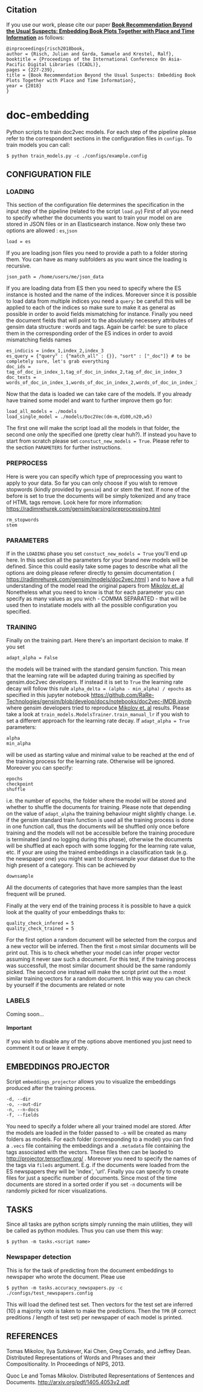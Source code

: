 ## Citation

If you use our work, please cite our paper [**Book Recommendation Beyond the Usual Suspects: Embedding Book Plots Together with Place and Time Information**](https://github.com/julian-risch/ICADL2018/raw/master/risch2018book.pdf) as follows:

    @inproceedings{risch2018book,
    author = {Risch, Julian and Garda, Samuele and Krestel, Ralf},
    booktitle = {Proceedings of the International Conference On Asia-Pacific Digital Libraries (ICADL)},
    pages = {227-239},
    title = {Book Recommendation Beyond the Usual Suspects: Embedding Book Plots Together with Place and Time Information},
    year = {2018}
    }


# doc-embedding
Python scripts to train doc2vec models. For each step of the pipeline please refer to the correspondent sections in the configuration files in `configs`. To train models you can call:

    $ python train_models.py -c ./configs/example.config

## CONFIGURATION FILE

### LOADING

This section of the configuration file determines the specification in the input step of the pipeline (related to the script `load.py`)
First of all you need to specify whether the documents you want to train your model on are stored in JSON files or in an Elasticsearch instance. Now only these two options are allowed : `es`,`json`

    load = es

If you are loading json files you need to provide a path to a folder storing them. You can have as many subfolders as you want since the loading is recursive.

    json_path = /home/users/me/json_data
    
If you are loading data from ES then you need to specify where the ES instance is hosted and the name of the indices. Moreover since it is possible to load data from multiple indices you need a `query`: be carefull this will be applied to each of the indices 
so make sure to make it as general as possible in order to avoid fields mismatching for instance. Finally you need the document fields that will point to the absolutely necessery attributes of gensim data structure : words and tags. Again be carfel: be sure to place them in the corresponding order of the ES indices in order to avoid mismatching fields names

    es_indicis = index_1,index_2,index_3
    es_query = {"query" : {"match_all" : {}}, "sort" : ["_doc"]} # to be completely sure, let's grab everything
    doc_ids = tag_of_doc_in_index_1,tag_of_doc_in_index_2,tag_of_doc_in_index_3
    doc_texts = words_of_doc_in_index_1,words_of_doc_in_index_2,words_of_doc_in_index_3
    
    
Now that the data is loaded we can take care of the models. If you already have trained some model and want to further improve them go for:

    load_all_models = ./models
    load_single_model = ./models/Doc2Vec(dm-m,d100,n20,w5)
    
The first one will make the script load all the models in that folder, the second one only the specified one (pretty clear huh?).
If instead you have to start from scratch please set `constuct_new_models = True`. Please refer to the section `PARAMETERS` for further instructions.

### PREPROCESS

Here is were you can specify which type of preprocessing you want to apply to your data. So far you can only choose if you wish to remove stopwords (kindly provided by `gensim`) and or stem the text. If none of the before is set to true the documents will be simply tokenized and any trace of HTML tags remove. Look here for more information: https://radimrehurek.com/gensim/parsing/preprocessing.html

    rm_stopwords
    stem

### PARAMETERS

If in the `LOADING` phase you set `constuct_new_models = True` you'll end up here. In this section all the parameters for your brand new models will be defined. Since this could easily take some pages to describe what all the options are doing please referer
directly to gensim documentation ( https://radimrehurek.com/gensim/models/doc2vec.html ) and to have a full understanding of the model read the original papers from [Mikolov et. al](#references)
Nonetheless what you need to know is that for each parameter you can specify as many values as you wich - COMMA SEPARATED - that will be used then to instatiate models with all the possible configuration you specified.

### TRAINING

Finally on the training part. Here there's an important decision to make. If you set 

    adapt_alpha = False
    
the models will be trained with the standard gensim function. This mean that the learning rate will be adapted during training as specified by gensim.doc2vec developers. If instead it is set to `True` the learning rate decay will follow this rule `alpha_delta = (alpha - min_alpha) / epochs` as specified in this jupyter notebook https://github.com/RaRe-Technologies/gensim/blob/develop/docs/notebooks/doc2vec-IMDB.ipynb where gensim developers tried to reproduce [Mikolov et. al](#references) results.
Please take a look at `train_models.ModelsTrainer.train_manual_lr` if you wish to set a different approach for the learning rate decay.
If `adapt_alpha = True` parameters:
    
    alpha
    min_alpha
    
will be used as starting value and minimal value to be reached at the end of the training process for the learning rate. Otherwise will be ignored.
Moreover you can specify:
    
    epochs
    checkpoint
    shuffle
    
i.e. the number of epochs, the folder where the model will be stored and whether to shuffle the documents for training. Please note that depending on the value of `adapt_alpha` the training behaviour might slightly change. I.e. if the gensim standard train function is used all the training process is done in one function call, thus the documents will be shuffled only once before training and the models will not be accessible before the training procedure is terminated (and no logging during this phase), otherwise the documents will be shuffled at each epoch with some logging for the learning rate value, etc.
If your are using the trained embeddings in a classification task (e.g. the newspaper one) you might want to downsample your dataset due to the high present of a category. This can be achieved by
    
    downsample
    
All the documents of categories that have more samples than the least frequent will be pruned. 

Finally at the very end of the training process it is possible to have a quick look at the quality of your embeddings thaks to:
    
    quality_check_infered = 5
    quality_check_trained = 5
    
For the first option a random document will be selected from the corpus and a new vector will be inferred. Then the first `n` most similar documents will be print out. This is to check whether your model can infer proper vector assuming it never saw such a document. For this test, if the training process was successfull, the most similar document should be the same randomly picked. 
The second one instead will make the script print out the `n` most similar training vectors for a random document. In this way you can check by yourself if the documents are related or note

### LABELS

Coming soon...

#### Important

If you wish to disable any of the options above mentioned you just need to comment it out or leave it empty.

## EMBEDDINGS PROJECTOR

Script `embeddings_projector` allows you to visualize the embeddings produced after the training process.
    
    -d, --dir 
    -o, --out-dir 
    -n, --n-docs 
    -f, --fields

You need to specify a folder where all your trained model are stored. After the models are loaded in the folder passed to `-o` will be created as many folders as models. For each folder (corresponding to a model) you can find a `.vecs` file containing the embeddings and a `.metadata` file containing the tags associated with the vectors. These files then can be laoded to http://projector.tensorflow.org/ . Moreover you need to specify the names of the tags via `fileds` argument. E.g. if the documents were loaded from the ES newspapers they will be 'index', 'url'. 
Finally you can specify to create files for just a specific number of documents. Since most of the time documents are stored in a sorted order if you set `-n` documents will be randomly picked for nicer visualizations.


## TASKS

Since all tasks are python scripts simply running the main utilities, they will be called as python modules. Thus you can use them this way:

    $ python -m tasks.<script name> 

### Newspaper detection

This is for the task of predicting from the document embeddings to newspaper who wrote the document. Pleae use

    $ python -m tasks.accuracy_newspapers.py -c ./configs/test_newspapers.config

This will load the defined test set. Then vectors for the test set are inferred (10) a majority vote is taken to make the predictions. Then the `TPR` (# correct preditions / length of test set) per newspaper of each model is printed.


## REFERENCES

Tomas Mikolov, Ilya Sutskever, Kai Chen, Greg Corrado, and Jeffrey Dean. Distributed Representations of Words and Phrases and their Compositionality. In Proceedings of NIPS, 2013.

Quoc Le and Tomas Mikolov. Distributed Representations of Sentences and Documents. http://arxiv.org/pdf/1405.4053v2.pdf
